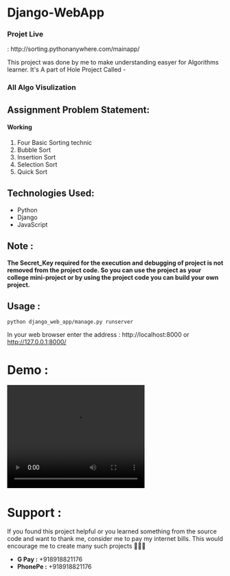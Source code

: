 # Django-WebApp     
<h3>Projet Live </h3>: http://sorting.pythonanywhere.com/mainapp/

This project was done by me to make understanding easyer for Algorithms learner.
It's A part of Hole Project Called - <h3>All Algo Visulization</h3>

<h2>Assignment Problem Statement:</h2>



<h4>Working</h4>
<ol>
     <li>Four Basic Sorting technic </li>
     <li>Bubble Sort</li>
     <li>Insertion Sort</li>
     <li>Selection Sort</li>
     <li>Quick Sort</li>
</ol>

<h2>Technologies Used:</h2>
<ul>
    <li>Python</li>
    <li>Django</li>
    <li>JavaScript</li>
</ul>
    

  
<h2>Note :</h2>

<b>The Secret_Key required for the execution and debugging of project is not removed from the project code. So you can use the project as your college mini-project or by using the project code you can build your own project.</b>

<h2>Usage :</h2>

    python django_web_app/manage.py runserver
    
   In your web browser enter the address : http://localhost:8000 or http://127.0.0.1:8000/



# Demo : 
 <video width="320" height="240" controls>
  <source src="sorting.mp4" type="video/mp4">
 </video>

# Support :
If you found this project helpful or you learned something from the source code and want to thank me, consider me to pay my internet bills. This would encourage me to create many such projects 👨🏻‍💻
<ul>
    <li><b>G Pay :</b> +918918821176</li>
    <li><b>PhonePe :</b> +918918821176</li>
</ul>
